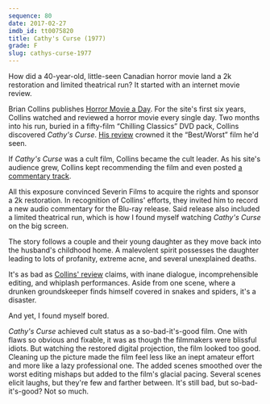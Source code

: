 ```yaml
---
sequence: 80
date: 2017-02-27
imdb_id: tt0075820
title: Cathy's Curse (1977)
grade: F
slug: cathys-curse-1977
---
```


How did a 40-year-old, little-seen Canadian horror movie land a 2k restoration and limited theatrical run? It started with an internet movie review.

Brian Collins publishes [Horror Movie a Day](http://horror-movie-a-day.blogspot.com/). For the site's first six years, Collins watched and reviewed a horror movie every single day. Two months into his run, buried in a fifty-film “Chilling Classics” DVD pack, Collins discovered _Cathy's Curse_. [His review](http://horror-movie-a-day.blogspot.com/2007/04/cathys-curse.html) crowned it the “Best/Worst” film he'd seen.

If _Cathy's Curse_ was a cult film, Collins became the cult leader. As his site's audience grew, Collins kept recommending the film and even posted [a commentary track](http://horror-movie-a-day.blogspot.com/2009/03/cathys-curse-commentary-now-live.html).

All this exposure convinced Severin Films to acquire the rights and sponsor a 2k restoration. In recognition of Collins' efforts, they invited him to record a new audio commentary for the Blu-ray release. Said release also included a limited theatrical run, which is how I found myself watching _Cathy's Curse_ on the big screen.

The story follows a couple and their young daughter as they move back into the husband's childhood home. A malevolent spirit possesses the daughter leading to lots of profanity, extreme acne, and several unexplained deaths.

It's as bad as [Collins' review](http://horror-movie-a-day.blogspot.com/2007/04/cathys-curse.html) claims, with inane dialogue, incomprehensible editing, and whiplash performances. Aside from one scene, where a drunken groundskeeper finds himself covered in snakes and spiders, it's a disaster.

And yet, I found myself bored.

_Cathy's Curse_ achieved cult status as a so-bad-it's-good film. One with flaws so obvious and fixable, it was as though the filmmakers were blissful idiots. But watching the restored digital projection, the film looked too good. Cleaning up the picture made the film feel less like an inept amateur effort and more like a lazy professional one. The added scenes smoothed over the worst editing mishaps but added to the film's glacial pacing. Several scenes elicit laughs, but they're few and farther between. It's still bad, but so-bad-it's-good? Not so much.
